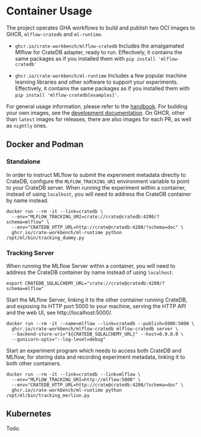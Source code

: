 # Container Usage

The project operates GHA workflows to build and publish two OCI images to
GHCR, `mlflow-cratedb` and `ml-runtime`.

- `ghcr.io/crate-workbench/mlflow-cratedb`
  Includes the amalgamated Mlflow for CrateDB adapter, ready to run.
  Effectively, it contains the same packages as if you installed them with
  `pip install 'mlflow-cratedb'`

- `ghcr.io/crate-workbench/ml-runtime`
  Includes a few popular machine learning libraries and other software
  to support your experiments. Effectively, it contains the same packages
  as if you installed them with `pip install 'mlflow-cratedb[examples]'`.

For general usage information, please refer to the [handbook](./handbook.md).
For building your own images, see the [development documentation](./development.md).
On GHCR, other than `latest` images for releases, there are also images for
each PR, as well as `nightly` ones.


## Docker and Podman

### Standalone

In order to instruct MLflow to submit the experiment metadata directly to CrateDB,
configure the `MLFLOW_TRACKING_URI` environment variable to point to your CrateDB
server. When running the experiment within a container, instead of using `localhost`,
you will need to address the CrateDB container by name instead.

```shell
docker run --rm -it --link=cratedb \
  --env="MLFLOW_TRACKING_URI=crate://crate@cratedb:4200/?schema=mlflow" \
  --env="CRATEDB_HTTP_URL=http://crate@cratedb:4200/?schema=doc" \
  ghcr.io/crate-workbench/ml-runtime python /opt/ml/bin/tracking_dummy.py
```

### Tracking Server

When running the MLflow Server within a container, you will need to address the
CrateDB container by name instead of using `localhost`.
```shell
export CRATEDB_SQLALCHEMY_URL="crate://crate@cratedb:4200/?schema=mlflow"
```

Start the MLflow Server, linking it to the other container running CrateDB,
and exposing its HTTP port 5000 to your machine, serving the HTTP API
and the web UI, see http://localhost:5000/.
```shell
docker run --rm -it --name=mlflow --link=cratedb --publish=5000:5000 \
  ghcr.io/crate-workbench/mlflow-cratedb mlflow-cratedb server \
  --backend-store-uri="${CRATEDB_SQLALCHEMY_URL}" --host=0.0.0.0 \
  --gunicorn-opts="--log-level=debug"
```

Start an experiment program which needs to access both CrateDB and MLflow,
for storing data and recording experiment metadata, linking it to both
other containers.
```shell
docker run --rm -it --link=cratedb --link=mlflow \
  --env="MLFLOW_TRACKING_URI=http://mlflow:5000" \
  --env="CRATEDB_HTTP_URL=http://crate@cratedb:4200/?schema=doc" \
  ghcr.io/crate-workbench/ml-runtime python /opt/ml/bin/tracking_merlion.py
```


## Kubernetes

Todo.
